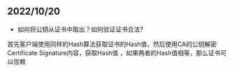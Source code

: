 ## 2022/10/20

- 如何将公钥从证书中取出？如何验证证书合法?



首先客户端使用同样的Hash算法获取证书的Hash值，然后使用CA的公钥解密Certificate Signature内容，获取Hash值 ，如果两者的Hash值相等，那么证书可以信赖
